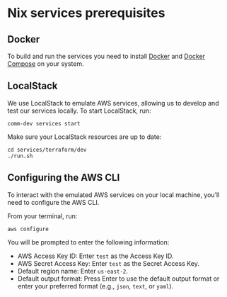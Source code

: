 # Nix services prerequisites

## Docker

To build and run the services you need to install [Docker](https://docs.docker.com/desktop/) and [Docker Compose](https://docs.docker.com/compose/install) on your system.

## LocalStack

We use LocalStack to emulate AWS services, allowing us to develop and test our services locally. To start LocalStack, run:

```
comm-dev services start
```

Make sure your LocalStack resources are up to date:

```
cd services/terraform/dev
./run.sh
```

## Configuring the AWS CLI

To interact with the emulated AWS services on your local machine, you’ll need to configure the AWS CLI.

From your terminal, run:

```
aws configure
```

You will be prompted to enter the following information:

- AWS Access Key ID: Enter `test` as the Access Key ID.
- AWS Secret Access Key: Enter `test` as the Secret Access Key.
- Default region name: Enter `us-east-2`.
- Default output format: Press Enter to use the default output format or enter your preferred format (e.g., `json`, `text`, or `yaml`).
